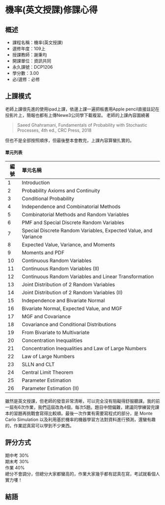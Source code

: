 # 機率(英文授課)修課心得
## 概述
- 課程名稱：機率(英文授課)
- 選修年度：109上
- 授課教師：謝秉均
- 開課單位：資訊共同  
- 永久課號：DCP1206
- 學分數：3.00
- 必/選修：必修

## 上課模式
老師上課很先進的使用ipad上課，依邊上課一遍把板書用Apple pencil直接註記在投影片上，簡報也都有上傳Newe3公同學下載複習。
老師的上課內容圍繞著
> Saeed Ghahramani, Fundamentals of Probability with Stochastic Processes, 4th ed., CRC Press, 2018

但也不是全部按照順序，但最後整本會教完，上課內容算蠻扎實的。

#### 單元列表
   編號 | 單元名稱
--------|:-----
1|Introduction
2|Probability Axioms and Continuity
3|Conditional Probability
4|Independence and Combinatorial Methods
5|Combinatorial Methods and Random Variables
6|PMF and Special Discrete Random Variables
7|Special Discrete Random Variables, Expected Value, and Variance
8|Expected Value, Variance, and Moments
9|Moments and PDF
10|Continuous Random Variables
11|Continuous Random Variables (II)
12|Continuous Random Variables and Linear Transformation
13|Joint Distribution of 2 Random Variables
14|Joint Distribution of 2 Random Variables (II)
15|Independence and Bivariate Normal
16|Bivariate Normal, Expected Value, and MGF
17|MGF and Covariance
18|Covariance and Conditional Distributions
19|From Bivariate to Multivariate
20|Concentration Inequalities
21|Concentration Inequalities and Law of Large Numbers
22|Law of Large Numbers
23|SLLN and CLT
24|Central Limit Theorem
25|Parameter Estimation
26|Parameter Estimation (II)

雖然是英文授課，但老師的發音非常清晰，可以完全沒有阻礙得舒服聽課。我的前一屆有6次作業，我們這屆改為4個，每次5題。題目中間偏難，建議同學練習完課本的習題再挑戰會寫得比較順。最後一次作業有需要寫程式的部分，是 Monte Carlo Simulation 以及利用基於機率的機器學習方法對資料進行預測，還蠻有趣的，作業認真寫可以學到不少東西。
## 評分方式
期中考 30%<br/>
期末考 30%<br/>
作業 40%<br/>
總分不會調分，但總分大家都蠻高的，作業大家幾乎都有認真在寫，考試就看個人實力嘍！
## 結語



